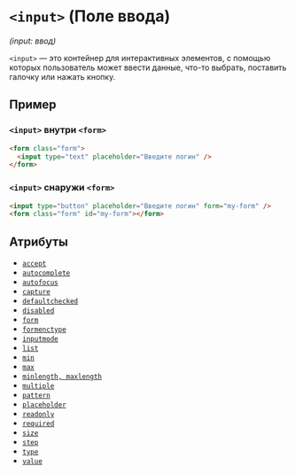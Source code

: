 # `<input>` (Поле ввода)

_(input: ввод)_

`<input>` — это контейнер для интерактивных элементов, с помощью которых пользователь может ввести данные, что-то выбрать, поставить галочку или нажать кнопку.

## Пример

### `<input>` внутри `<form>`

```html
<form class="form">
  <input type="text" placeholder="Введите логин" />
</form>
```

### `<input>` снаружи `<form>`

```html
<input type="button" placeholder="Введите логин" form="my-form" />
<form class="form" id="my-form"></form>
```

## Атрибуты

- [`accept`](<../ATTRIBUTES FORM/accept (ТИП ФАЙЛА ДЛЯ INPUT FILE).md>)
- [`autocomplete`](<../ATTRIBUTES FORM/autocomplete (АВТОЗАПОЛНЕНИЕ).md>)
- [`autofocus`](<../ATTRIBUTES FORM/autofocus (ФОКУС ПРИ ЗАГРУЗКЕ СТРАНИЦЫ).md>)
- [`capture`](<../ATTRIBUTES FORM/capture (ВИД КАМЕРЫ ДЛЯ INPUT FILE).md>)
- [`defaultchecked`](<../ATTRIBUTES FORM/defaultchecked (АВТОВЫБОР CHECKBOX, RADIO).md>)
- [`disabled`](<../ATTRIBUTES FORM/disabled (ОТКЛЮЧАЕТ ЭЛЕМЕНТ).md>)
- [`form`](<../ATTRIBUTES FORM/form (СВЯЗЬ С ФОРМОЙ).md>)
- [`formenctype`](<../ATTRIBUTES FORM/formenctype (ТИП ШИФРОВАНИЯ ДАННЫХ).md>)
- [`inputmode`](<../ATTRIBUTES FORM/inputmode (КЛАВИАТУРА ДЛЯ INPUT).md>)
- [`list`](<../ATTRIBUTES FORM/list (ССЫЛКА НА ID DATALIST).md>)
- [`min`](<../ATTRIBUTES FORM/min (МИНИМАЛЬНОЕ ЗНАЧЕНИЕ).md>)
- [`max`](<../ATTRIBUTES FORM/max (МАКСИМАЛЬНОЕ ЗНАЧЕНИЕ).md>)
- [`minlength, maxlength`](<../ATTRIBUTES FORM/minlength, maxlength (ОГРАНИЧЕНИЕ СИМВОЛОВ).md>)
- [`multiple`](<../ATTRIBUTES FORM/multiple (ВЫБОР НЕСКОЛЬКИХ ЗНАЧЕНИЙ).md>)
- [`pattern`](<../ATTRIBUTES FORM/pattern (РЕГУЛЯРНОЕ ВЫРАЖЕНИЕ).md>)
- [`placeholder`](<../ATTRIBUTES FORM/placeholder (ПОДСКАЗКА ВВОДА).md>)
- [`readonly`](<../ATTRIBUTES FORM/readonly (ТОЛЬКО ДЛЯ ЧТЕНИЯ).md>)
- [`required`](<../ATTRIBUTES FORM/required (ОБЯЗАТЕЛЬНОЕ ПОЛЕ).md>)
- [`size`](<../ATTRIBUTES FORM/size (ШИРИНА ПОЛЯ ИЛИ ЧИСЛО ОПЦИЙ).md>)
- [`step`](<../ATTRIBUTES FORM/step (ШАГ ИЗМЕНЕНИЯ INPUT).md>)
- [`type`](<../ATTRIBUTES FORM/type (ТИП INPUT).md>)
- [`value`](<../ATTRIBUTES FORM/value (ЗНАЧЕНИЕ ПОЛЯ).md>)
